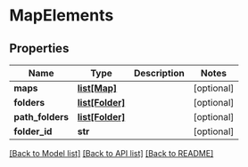 # MapElements

## Properties
Name | Type | Description | Notes
------------ | ------------- | ------------- | -------------
**maps** | [**list[Map]**](Map.md) |  | [optional] 
**folders** | [**list[Folder]**](Folder.md) |  | [optional] 
**path_folders** | [**list[Folder]**](Folder.md) |  | [optional] 
**folder_id** | **str** |  | [optional] 

[[Back to Model list]](../README.md#documentation-for-models) [[Back to API list]](../README.md#documentation-for-api-endpoints) [[Back to README]](../README.md)

